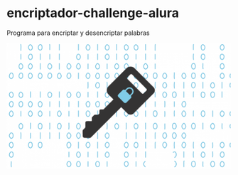# encriptador-challenge-alura
Programa para encriptar y desencriptar palabras

![](https://github.com/ricardoramirezmora/encriptador-challenge-alura/blob/master/encriptar.png)
